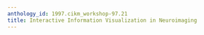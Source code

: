 ```yaml
---
anthology_id: 1997.cikm_workshop-97.21
title: Interactive Information Visualization in Neuroimaging
---
```

